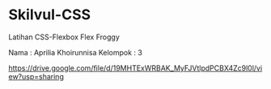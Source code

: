 # Skilvul-CSS
Latihan CSS-Flexbox
Flex Froggy

Nama : Aprilia Khoirunnisa
Kelompok : 3

https://drive.google.com/file/d/19MHTExWRBAK_MyFJVtlpdPCBX4Zc9l0l/view?usp=sharing
